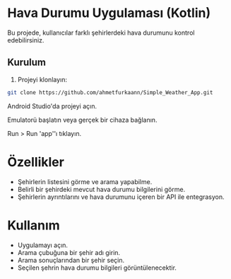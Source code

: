 # Hava Durumu Uygulaması (Kotlin)

Bu projede, kullanıcılar farklı şehirlerdeki hava durumunu kontrol edebilirsiniz.

## Kurulum

1. Projeyi klonlayın:

```bash
git clone https://github.com/ahmetfurkaann/Simple_Weather_App.git
```

Android Studio'da projeyi açın.

Emulatorü başlatın veya gerçek bir cihaza bağlanın.

Run > Run 'app''ı tıklayın.

# Özellikler
+ Şehirlerin listesini görme ve arama yapabilme.
+ Belirli bir şehirdeki mevcut hava durumu bilgilerini görme.
+ Şehirlerin ayrıntılarını ve hava durumunu içeren bir API ile entegrasyon.

# Kullanım
+ Uygulamayı açın.
+ Arama çubuğuna bir şehir adı girin.
+ Arama sonuçlarından bir şehir seçin.
+ Seçilen şehrin hava durumu bilgileri görüntülenecektir.
